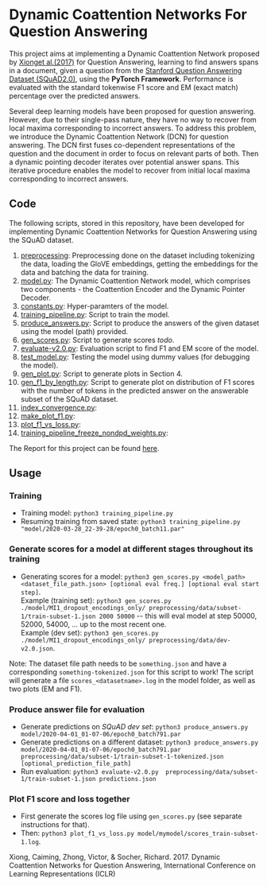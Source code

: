 # Dynamic Coattention Networks For Question Answering

This project aims at implementing a Dynamic Coattention Network proposed by [Xionget al.(2017)](https://arxiv.org/abs/1611.01604) for Question Answering, learning to find answers spans in a document, given a question from the [Stanford Question Answering Dataset (SQuAD2.0)](https://rajpurkar.github.io/SQuAD-explorer/), using the **PyTorch Framework**. Performance is evaluated with the standard tokenwise F1 score and EM (exact match) percentage over the predicted answers.

Several deep learning models have been proposed for question answering. However, due to their single-pass nature, they have no way to recover from local maxima corresponding to incorrect answers. To address this problem, we introduce
the Dynamic Coattention Network (DCN) for question answering. The DCN first fuses co-dependent representations of the question and the document in order to focus on relevant parts of both. Then a dynamic pointing decoder iterates over potential answer spans. This iterative procedure enables the model to recover from initial local maxima corresponding to incorrect answers.


## Code
The following scripts, stored in this repository, have been developed for implementing Dynamic Coattention Networks for Question Answering using the SQuAD dataset.
1. [preprocessing](https://github.com/asmitapoddar/question-answering-dcn/tree/master/preprocessing): Preprocessing done on the dataset including tokenizing the data, loading the GloVE embeddings, getting the embeddings for the data and batching the data for training.    
2. [model.py](https://github.com/asmitapoddar/question-answering-dcn/blob/master/model.py): The Dynamic Coattention Network model, which comprises two components - the Coattention Encoder and the Dynamic Pointer Decoder.  
3. [constants.py](https://github.com/asmitapoddar/question-answering-dcn/blob/master/constants.py): Hyper-paramters of the model.  
4. [training_pipeline.py](https://github.com/asmitapoddar/question-answering-dcn/blob/master/training_pipeline.py): Script to train the model.  
5. [produce_answers.py](https://github.com/asmitapoddar/question-answering-dcn/blob/master/produce_answers.py): Script to produce the answers of the given dataset using the model (path) provided.    
6. [gen_scores.py](https://github.com/asmitapoddar/question-answering-dcn/blob/master/gen_scores.py): Script to generate scores *todo*. 
7. [evaluate-v2.0.py](https://github.com/asmitapoddar/question-answering-dcn/blob/master/evaluate-v2.0.py): Evaluation script to find F1 and EM score of the model.   
8. [test_model.py](https://github.com/asmitapoddar/question-answering-dcn/blob/master/test_model.py): Testing the model using dummy values (for debugging the model).    
9. [gen_plot.py](https://github.com/asmitapoddar/question-answering-dcn/blob/master/gen_plot.py): Script to generate plots in Section 4.     
10. [gen_f1_by_length.py](https://github.com/asmitapoddar/question-answering-dcn/blob/master/gen_f1_by_length.py): Script to generate plot on distribution of F1 scores with the number of tokens in the predicted answer on the answerable subset of the SQuAD dataset.   
11. [index_convergence.py](https://github.com/asmitapoddar/question-answering-dcn/blob/master/index_convergence.py):   
12. [make_plot_f1.py](https://github.com/asmitapoddar/question-answering-dcn/blob/master/make_plot_f1.py):   
13. [plot_f1_vs_loss.py](https://github.com/asmitapoddar/question-answering-dcn/blob/master/plot_f1_vs_loss.py):   
14. [training_pipeline_freeze_nondpd_weights.py](https://github.com/asmitapoddar/question-answering-dcn/blob/master/training_pipeline_freeze_nondpd_weights.py):   

The Report for this project can be found [here](https://drive.google.com/file/d/1ETTONqyt2rnYU3cmoTld2eG139WbpqCJ/view?usp=sharing).  

## Usage

### Training
* Training model: `python3 training_pipeline.py`
* Resuming training from saved state: `python3 training_pipeline.py "model/2020-03-28_22-39-28/epoch0_batch11.par"`

### Generate scores for a model at different stages throughout its training
* Generating scores for a model: `python3 gen_scores.py <model_path> <dataset_file_path.json> [optional eval freq.] [optional eval start step]`.   
Example (training set): `python3 gen_scores.py ./model/MI1_dropout_encodings_only/ preprocessing/data/subset-1/train-subset-1.json 2000 50000` -- this will eval model at step 50000, 52000, 54000, ... up to the most recent one.   
Example (dev set): `python3 gen_scores.py ./model/MI1_dropout_encodings_only/ preprocessing/data/dev-v2.0.json`. 

Note: The dataset file path needs to be `something.json` and have a corresponding `something-tokenized.json` for this script to work!
The script will generate a file `scores_<datasetname>.log` in the model folder, as well as two plots (EM and F1).

### Produce answer file for evaluation
* Generate predictions on *SQuAD dev set*: `python3 produce_answers.py model/2020-04-01_01-07-06/epoch0_batch791.par`
* Generate predictions on a different dataset: `python3 produce_answers.py model/2020-04-01_01-07-06/epoch0_batch791.par preprocessing/data/subset-1/train-subset-1-tokenized.json [optional_prediction_file_path]`
* Run evaluation: `python3 evaluate-v2.0.py  preprocessing/data/subset-1/train-subset-1.json predictions.json`

### Plot F1 score and loss together
* First generate the scores log file using `gen_scores.py` (see separate instructions for that).
* Then: `python3 plot_f1_vs_loss.py model/mymodel/scores_train-subset-1.log`. 


Xiong, Caiming, Zhong, Victor, & Socher, Richard. 2017.  Dynamic Coattention Networks for Question Answering, International Conference on Learning Representations (ICLR) 
